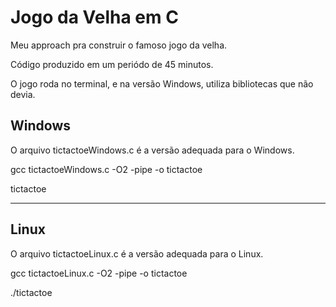 # Jogo da Velha em C 

Meu approach pra construir o famoso jogo da velha. 

Código produzido em um periódo de 45 minutos.

O jogo roda no terminal, e na versão Windows, utiliza bibliotecas que não devia.


## Windows
O arquivo tictactoeWindows.c é a versão adequada para o Windows.

gcc tictactoeWindows.c -O2 -pipe -o tictactoe

tictactoe


---

## Linux
O arquivo tictactoeLinux.c é a versão adequada para o Linux.

gcc tictactoeLinux.c -O2 -pipe -o tictactoe

./tictactoe

